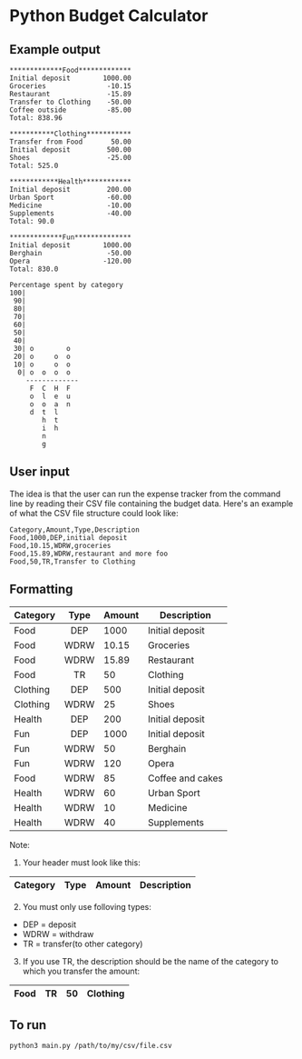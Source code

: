 # Python Budget Calculator 
## Example output
```
*************Food*************
Initial deposit        1000.00
Groceries               -10.15
Restaurant              -15.89
Transfer to Clothing    -50.00
Coffee outside          -85.00
Total: 838.96

***********Clothing***********
Transfer from Food       50.00
Initial deposit         500.00
Shoes                   -25.00
Total: 525.0

************Health************
Initial deposit         200.00
Urban Sport             -60.00
Medicine                -10.00
Supplements             -40.00
Total: 90.0

*************Fun**************
Initial deposit        1000.00
Berghain                -50.00
Opera                  -120.00
Total: 830.0

Percentage spent by category
100|
 90|
 80|
 70|
 60|
 50|
 40|
 30| o        o
 20| o     o  o
 10| o     o  o
  0| o  o  o  o
    -------------
     F  C  H  F
     o  l  e  u
     o  o  a  n
     d  t  l
        h  t
        i  h
        n
        g
```

## User input

The idea is that the user can run the expense tracker from the command line by reading their CSV file containing the budget data. Here's an example of what the CSV file structure could look like:

```
Category,Amount,Type,Description
Food,1000,DEP,initial deposit
Food,10.15,WDRW,groceries
Food,15.89,WDRW,restaurant and more foo
Food,50,TR,Transfer to Clothing

```
## Formatting 

|Category|Type|Amount|Description|
| --------- |:-------------:| ------------- |-------------|
Food|DEP|1000|Initial deposit
Food|WDRW|10.15|Groceries
Food|WDRW|15.89|Restaurant
Food|TR|50|Clothing
Clothing|DEP|500|Initial deposit
Clothing|WDRW|25|Shoes
Health|DEP|200|Initial deposit
Fun|DEP|1000|Initial deposit
Fun|WDRW|50|Berghain
Fun|WDRW|120|Opera
Food|WDRW|85|Coffee and cakes 
Health|WDRW|60|Urban Sport
Health|WDRW|10|Medicine
Health|WDRW|40|Supplements

Note:
 
 1. Your header must look like this:

 |Category|Type|Amount|Description|
 | --------- |:-------------:| ------------- |-------------|

 2. You must only use folloving types:
  - DEP = deposit
  - WDRW = withdraw
  - TR = transfer(to other category)
  
 3. If you use TR, the description should be the name of the category to which you transfer the amount:
 
 Food|TR|50|Clothing
 | --------- |:-------------:| ------------- |-------------|
 
 ## To run
 
 ```
 python3 main.py /path/to/my/csv/file.csv
 ```
